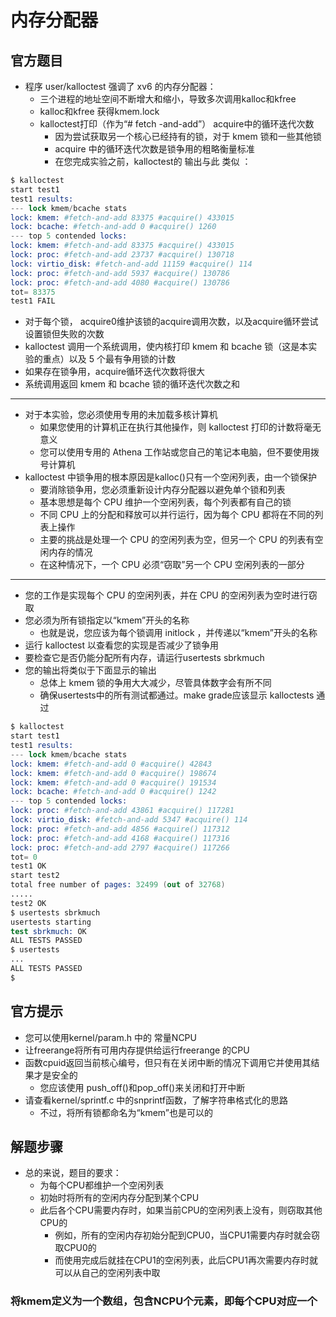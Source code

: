 # 内存分配器
## 官方题目
+ 程序 user/kalloctest 强调了 xv6 的内存分配器：
  + 三个进程的地址空间不断增大和缩小，导致多次调用kalloc和kfree
  + kalloc和kfree 获得kmem.lock
  + kalloctest打印（作为“# fetch -and-add”） acquire中的循环迭代次数
    + 因为尝试获取另一个核心已经持有的锁，对于 kmem 锁和一些其他锁
    + acquire 中的循环迭代次数是锁争用的粗略衡量标准
    + 在您完成实验之前，kalloctest的 输出与此 类似 ：
```S
$ kalloctest
start test1
test1 results:
--- lock kmem/bcache stats
lock: kmem: #fetch-and-add 83375 #acquire() 433015
lock: bcache: #fetch-and-add 0 #acquire() 1260
--- top 5 contended locks:
lock: kmem: #fetch-and-add 83375 #acquire() 433015
lock: proc: #fetch-and-add 23737 #acquire() 130718
lock: virtio_disk: #fetch-and-add 11159 #acquire() 114
lock: proc: #fetch-and-add 5937 #acquire() 130786
lock: proc: #fetch-and-add 4080 #acquire() 130786
tot= 83375
test1 FAIL
```
+ 对于每个锁， acquire0维护该锁的acquire调用次数，以及acquire循环尝试设置锁但失败的次数
+ kalloctest 调用一个系统调用，使内核打印 kmem 和 bcache 锁（这是本实验的重点）以及 5 个最有争用锁的计数
+ 如果存在锁争用，acquire循环迭代次数将很大
+ 系统调用返回 kmem 和 bcache 锁的循环迭代次数之和
-------------------------------------
+ 对于本实验，您必须使用专用的未加载多核计算机
  + 如果您使用的计算机正在执行其他操作，则 kalloctest 打印的计数将毫无意义
  + 您可以使用专用的 Athena 工作站或您自己的笔记本电脑，但不要使用拨号计算机
+ kalloctest 中锁争用的根本原因是kalloc()只有一个空闲列表，由一个锁保护
  + 要消除锁争用，您必须重新设计内存分配器以避免单个锁和列表
  + 基本思想是每个 CPU 维护一个空闲列表，每个列表都有自己的锁
  + 不同 CPU 上的分配和释放可以并行运行，因为每个 CPU 都将在不同的列表上操作
  + 主要的挑战是处理一个 CPU 的空闲列表为空，但另一个 CPU 的列表有空闲内存的情况
  + 在这种情况下，一个 CPU 必须“窃取”另一个 CPU 空闲列表的一部分
-------------------------------------
+ 您的工作是实现每个 CPU 的空闲列表，并在 CPU 的空闲列表为空时进行窃取
+ 您必须为所有锁指定以“kmem”开头的名称
  + 也就是说，您应该为每个锁调用 initlock ，并传递以“kmem”开头的名称
+ 运行 kalloctest 以查看您的实现是否减少了锁争用
+ 要检查它是否仍能分配所有内存，请运行usertests sbrkmuch
+ 您的输出将类似于下面显示的输出
  + 总体上 kmem 锁的争用大大减少，尽管具体数字会有所不同
  + 确保usertests中的所有测试都通过。make grade应该显示 kalloctests 通过
```S
$ kalloctest
start test1
test1 results:
--- lock kmem/bcache stats
lock: kmem: #fetch-and-add 0 #acquire() 42843
lock: kmem: #fetch-and-add 0 #acquire() 198674
lock: kmem: #fetch-and-add 0 #acquire() 191534
lock: bcache: #fetch-and-add 0 #acquire() 1242
--- top 5 contended locks:
lock: proc: #fetch-and-add 43861 #acquire() 117281
lock: virtio_disk: #fetch-and-add 5347 #acquire() 114
lock: proc: #fetch-and-add 4856 #acquire() 117312
lock: proc: #fetch-and-add 4168 #acquire() 117316
lock: proc: #fetch-and-add 2797 #acquire() 117266
tot= 0
test1 OK
start test2
total free number of pages: 32499 (out of 32768)
.....
test2 OK
$ usertests sbrkmuch
usertests starting
test sbrkmuch: OK
ALL TESTS PASSED
$ usertests
...
ALL TESTS PASSED
$
```
## 官方提示
+ 您可以使用kernel/param.h 中的 常量NCPU
+ 让freerange将所有可用内存提供给运行freerange 的CPU 
+ 函数cpuid返回当前核心编号，但只有在关闭中断的情况下调用它并使用其结果才是安全的
  + 您应该使用 push_off()和pop_off()来关闭和打开中断
+ 请查看kernel/sprintf.c 中的snprintf函数，了解字符串格式化的思路
  + 不过，将所有锁都命名为“kmem”也是可以的
## 解题步骤
+ 总的来说，题目的要求：
  + 为每个CPU都维护一个空闲列表
  + 初始时将所有的空闲内存分配到某个CPU
  + 此后各个CPU需要内存时，如果当前CPU的空闲列表上没有，则窃取其他CPU的
    + 例如，所有的空闲内存初始分配到CPU0，当CPU1需要内存时就会窃取CPU0的
    + 而使用完成后就挂在CPU1的空闲列表，此后CPU1再次需要内存时就可以从自己的空闲列表中取
### 将kmem定义为一个数组，包含NCPU个元素，即每个CPU对应一个
























